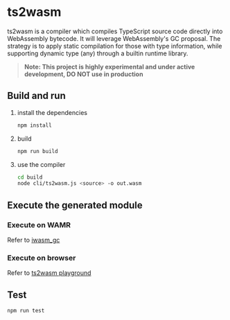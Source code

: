 # ts2wasm

ts2wasm is a compiler which compiles TypeScript source code directly into WebAssembly bytecode. It will leverage WebAssembly's GC proposal. The strategy is to apply static compilation for those with type information, while supporting dynamic type (any) through a builtin runtime library.

> **Note: This project is highly experimental and under active development, DO NOT use in production**

## Build and run

1. install the dependencies
    ``` bash
    npm install
    ```

2. build

    ``` bash
    npm run build
    ```

3. use the compiler

    ``` bash
    cd build
    node cli/ts2wasm.js <source> -o out.wasm
    ```

## Execute the generated module

### Execute on WAMR
Refer to [iwasm_gc](./runtime-library/README.md)

### Execute on browser
Refer to [ts2wasm playground](./tools/playground/README.md)

## Test

``` bash
npm run test
```
